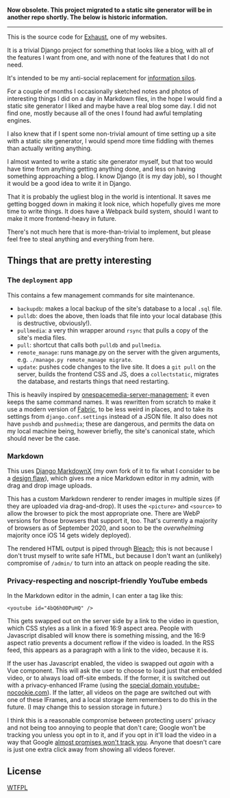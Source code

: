 **Now obsolete. This project migrated to a static site generator will be in another repo shortly. The below is historic information.**


---------


This is the source code for [Exhaust](https://exhaust.lewiscollard.com/), one of my websites.

It is a trivial Django project for something that looks like a blog, with all of the features I want from one, and with none of the features that I do not need.

It's intended to be my anti-social replacement for [information silos](https://indieweb.org/silo).

For a couple of months I occasionally sketched notes and photos of interesting things I did on a day in Markdown files,
in the hope I would find a static site generator I liked and maybe have a real blog some day.
I did not find one, mostly because all of the ones I found had awful templating engines.

I also knew that if I spent some non-trivial amount of time setting up a site with a static site generator, I would spend more time fiddling with themes than actually writing anything.

I almost wanted to write a static site generator myself,
but that too would have time from anything getting anything done,
and less on having something approaching a blog.
I know Django (it is my day job), so I thought it would be a good idea to write it in Django.

That it is probably the ugliest blog in the world is intentional.
It saves me getting bogged down in making it look nice, which hopefully gives me more time to write things.
It does have a Webpack build system, should I want to make it more frontend-heavy in future.

There's not much here that is more-than-trivial to implement, but please feel free to steal anything and everything from here.

## Things that are pretty interesting

### The `deployment` app

This contains a few management commands for site maintenance.

* `backupdb`: makes a local backup of the site's database to a local `.sql` file.
* `pulldb`: does the above, then loads that file into your local database (this is destructive, obviously!).
* `pullmedia`: a very thin wrapper around `rsync` that pulls a copy of the site's media files.
* `pull`: shortcut that calls both `pulldb` and `pullmedia`.
* `remote_manage`: runs manage.py on the server with the given arguments, e.g. `./manage.py remote_manage migrate`.
* `update`: pushes code changes to the live site. It does a `git pull` on the server, builds the frontend CSS and JS, does a `collectstatic`, migrates the database, and
restarts things that need restarting.

This is heavily inspired by
[onespacemedia-server-management](https://github.com/onespacemedia/server-management/);
it even keeps the same command names.
It was rewritten from scratch to make it use a modern version of [Fabric](https://www.fabfile.org/),
to be less weird in places,
and to take its settings from `django.conf.settings` instead of a JSON file.
It also does not have `pushdb` and `pushmedia`;
these are dangerous,
and permits the data on my local machine being, however briefly, the site's canonical state, which should never be the case.

### Markdown

This uses [Django MarkdownX](https://github.com/neutronX/django-markdownx) (my own fork of it to fix what I consider to be a [design flaw](https://github.com/neutronX/django-markdownx/pull/182)), which gives me a nice Markdown editor in my admin, with drag and drop image uploads.

This has a custom Markdown renderer to render images in multiple sizes (if they are uploaded via drag-and-drop).
It uses the `<picture>` and `<source>` to allow the browser to pick the most appropriate one.
There are WebP versions for those browsers that support it, too.
That's currently a majority of browsers as of September 2020, and soon to be the _overwhelming_ majority once iOS 14 gets widely deployed).

The rendered HTML output is piped through [Bleach](https://github.com/mozilla/bleach);
this is not because I don't trust myself to write safe HTML,
but because I don't want an (unlikely) compromise of `/admin/` to turn into an attack on people reading the site.

### Privacy-respecting and noscript-friendly YouTube embeds

In the Markdown editor in the admin, I can enter a tag like this:

```
<youtube id="4bQ6h0DPuHQ" />
```

This gets swapped out on the server side by a link to the video in question, which CSS styles as a link in a fixed 16:9 aspect area. People with Javascript disabled will know there is something missing, and the 16:9 aspect ratio prevents a document reflow if the video is loaded. In the RSS feed, this appears as a paragraph with a link to the video, because it is.

If the user has Javascript enabled, the video is swapped out _again_ with a Vue component. This will ask the user to choose to load just that embedded video, or to always load off-site embeds. If the former, it is switched out with a privacy-enhanced IFrame (using the [special domain youtube-nocookie.com](https://www.ghacks.net/2018/05/23/why-you-should-always-use-youtubes-privacy-enhanced-mode/)). If the latter, all videos on the page are switched out with one of these IFrames, and a local storage item remembers to do this in the future. (I may change this to session storage in future.)

I think this is a reasonable compromise between protecting users' privacy and not being too annoying to people that don't care; Google won't be tracking you unless you opt in to it, and if you opt in it'll load the video in a way that Google [almost promises won't track you](https://support.google.com/youtube/answer/171780?hl=en-GB). Anyone that doesn't care is just one extra click away from showing all videos forever.

## License

[WTFPL](http://www.wtfpl.net/)
